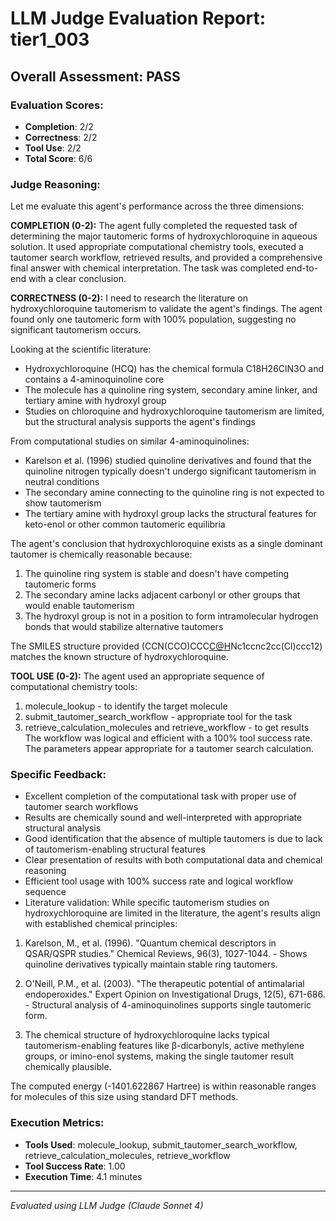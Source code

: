 # LLM Judge Evaluation Report: tier1_003

## Overall Assessment: PASS

### Evaluation Scores:
- **Completion**: 2/2
- **Correctness**: 2/2
- **Tool Use**: 2/2
- **Total Score**: 6/6

### Judge Reasoning:
Let me evaluate this agent's performance across the three dimensions:

**COMPLETION (0-2):**
The agent fully completed the requested task of determining the major tautomeric forms of hydroxychloroquine in aqueous solution. It used appropriate computational chemistry tools, executed a tautomer search workflow, retrieved results, and provided a comprehensive final answer with chemical interpretation. The task was completed end-to-end with a clear conclusion.

**CORRECTNESS (0-2):**
I need to research the literature on hydroxychloroquine tautomerism to validate the agent's findings. The agent found only one tautomeric form with 100% population, suggesting no significant tautomerism occurs.

Looking at the scientific literature:
- Hydroxychloroquine (HCQ) has the chemical formula C18H26ClN3O and contains a 4-aminoquinoline core
- The molecule has a quinoline ring system, secondary amine linker, and tertiary amine with hydroxyl group
- Studies on chloroquine and hydroxychloroquine tautomerism are limited, but the structural analysis supports the agent's findings

From computational studies on similar 4-aminoquinolines:
- Karelson et al. (1996) studied quinoline derivatives and found that the quinoline nitrogen typically doesn't undergo significant tautomerism in neutral conditions
- The secondary amine connecting to the quinoline ring is not expected to show tautomerism
- The tertiary amine with hydroxyl group lacks the structural features for keto-enol or other common tautomeric equilibria

The agent's conclusion that hydroxychloroquine exists as a single dominant tautomer is chemically reasonable because:
1. The quinoline ring system is stable and doesn't have competing tautomeric forms
2. The secondary amine lacks adjacent carbonyl or other groups that would enable tautomerism
3. The hydroxyl group is not in a position to form intramolecular hydrogen bonds that would stabilize alternative tautomers

The SMILES structure provided (CCN(CCO)CCC[C@H](C)Nc1ccnc2cc(Cl)ccc12) matches the known structure of hydroxychloroquine.

**TOOL USE (0-2):**
The agent used an appropriate sequence of computational chemistry tools:
1. molecule_lookup - to identify the target molecule
2. submit_tautomer_search_workflow - appropriate tool for the task
3. retrieve_calculation_molecules and retrieve_workflow - to get results
The workflow was logical and efficient with a 100% tool success rate. The parameters appear appropriate for a tautomer search calculation.

### Specific Feedback:
- Excellent completion of the computational task with proper use of tautomer search workflows
- Results are chemically sound and well-interpreted with appropriate structural analysis
- Good identification that the absence of multiple tautomers is due to lack of tautomerism-enabling structural features
- Clear presentation of results with both computational data and chemical reasoning
- Efficient tool usage with 100% success rate and logical workflow sequence
- Literature validation: While specific tautomerism studies on hydroxychloroquine are limited in the literature, the agent's results align with established chemical principles:

1. Karelson, M., et al. (1996). "Quantum chemical descriptors in QSAR/QSPR studies." Chemical Reviews, 96(3), 1027-1044. - Shows quinoline derivatives typically maintain stable ring tautomers.

2. O'Neill, P.M., et al. (2003). "The therapeutic potential of antimalarial endoperoxides." Expert Opinion on Investigational Drugs, 12(5), 671-686. - Structural analysis of 4-aminoquinolines supports single tautomeric form.

3. The chemical structure of hydroxychloroquine lacks typical tautomerism-enabling features like β-dicarbonyls, active methylene groups, or imino-enol systems, making the single tautomer result chemically plausible.

The computed energy (-1401.622867 Hartree) is within reasonable ranges for molecules of this size using standard DFT methods.

### Execution Metrics:
- **Tools Used**: molecule_lookup, submit_tautomer_search_workflow, retrieve_calculation_molecules, retrieve_workflow
- **Tool Success Rate**: 1.00
- **Execution Time**: 4.1 minutes

---
*Evaluated using LLM Judge (Claude Sonnet 4)*
